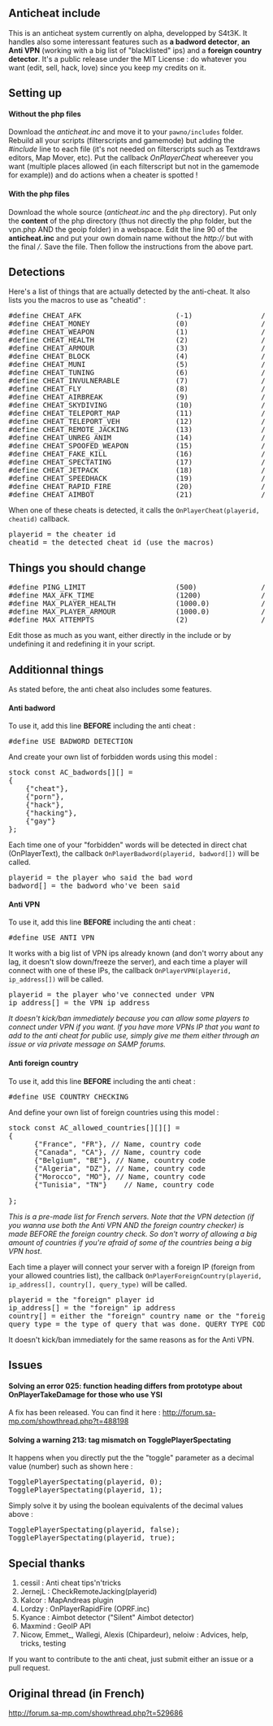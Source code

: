Anticheat include
-----------------

This is an anticheat system currently on alpha, developped by S4t3K. It handles also some interessant features such as **a badword detector**, **an Anti VPN** (working with a big list of "blacklisted" ips) and a **foreign country detector**.
It's a public release under the MIT License : do whatever you want (edit, sell, hack, love) since you keep my credits on it.


Setting up
----------

#### Without the php files

Download the *anticheat.inc* and move it to your `pawno/includes` folder. Rebuild all your scripts (filterscripts and gamemode) but adding the *#include <anticheat>* line to each file (it's not needed on filterscripts such as Textdraws editors, Map Mover, etc). Put the callback *OnPlayerCheat* whereever you want (multiple places allowed (in each filterscript but not in the gamemode for example)) and do actions when a cheater is spotted !


#### With the php files

Download the whole source (*anticheat.inc* and the `php` directory). Put only the **content** of the php directory (thus not directly the php folder, but the vpn.php AND the geoip folder) in a webspace. Edit the line 90 of the **anticheat.inc** and put your own domain name without the *http://* but with the final */*. Save the file. Then follow the instructions from the above part.


Detections
----------

Here's a list of things that are actually detected by the anti-cheat. It also lists you the macros to use as "cheatid" :

<pre>
#define CHEAT_AFK                      (-1)                // Cheat ID -1 = OnPlayerCheat is also used for AFK detection. 
#define CHEAT_MONEY                    (0)                 // Cheat ID 0 = Money cheat
#define CHEAT_WEAPON                   (1)                 // Cheat ID 1 = Drop gun cheat
#define CHEAT_HEALTH                   (2)                 // Cheat ID 2 = Health cheat
#define CHEAT_ARMOUR                   (3)                 // Cheat ID 3 = Armour cheat
#define CHEAT_BLOCK                    (4)                 // Cheat ID 4 = Block ammo cheat (more ammo than authorized)
#define CHEAT_MUNI                     (5)                 // Cheat ID 5 = Ammo cheat (adding ammo)
#define CHEAT_TUNING                   (6)                 // Cheat ID 6 = Tuning cheat
#define CHEAT_INVULNERABLE             (7)                 // Cheat ID 7 = Invulnerable cheat
#define CHEAT_FLY                      (8)                 // Cheat ID 8 = Fly cheat (player swims in the air)
#define CHEAT_AIRBREAK                 (9)                 // Cheat ID 9 = Airbreak cheat (no gravity)
#define CHEAT_SKYDIVING                (10)                // Cheat ID 10 = Skydiving cheat (falling from the air to move faster)
#define CHEAT_TELEPORT_MAP             (11)                // Cheat ID 11 = Teleport map cheat (player right clicks on the map and got teleported to the point)
#define CHEAT_TELEPORT_VEH             (12)                // Cheat ID 12 = Teleport veh cheat (player teleports into a vehicle)
#define CHEAT_REMOTE_JACKING           (13)                // Cheat ID 13 = Remote jacking cheat (player messes up with the nearby vehicles and come back to where he was)
#define CHEAT_UNREG_ANIM               (14)                // Cheat ID 14 = Unregistred animation cheat (player uses a non-SAMP animation)
#define CHEAT_SPOOFED_WEAPON           (15)                // Cheat ID 15 = Spoofed weapon cheat
#define CHEAT_FAKE_KILL                (16)                // Cheat ID 16 = Fake kill cheat
#define CHEAT_SPECTATING               (17)                // Cheat ID 17 = Spectating cheat (player spectates other players without being allowed by the script)
#define CHEAT_JETPACK                  (18)                // Cheat ID 18 = Jetpack cheat (player uses a non-legit jetpack)
#define CHEAT_SPEEDHACK                (19)                // Cheat ID 19 = Speedhack (player moves very faster) [EXPERIMENTAL]
#define CHEAT_RAPID_FIRE               (20)                // Cheat ID 20 = Rapidfire cheat
#define CHEAT_AIMBOT                   (21)                // Cheat ID 21 = Aimbot cheat
</pre>

When one of these cheats is detected, it calls the `OnPlayerCheat(playerid, cheatid)` callback.
<pre>
playerid = the cheater id
cheatid = the detected cheat id (use the macros)
</pre>


Things you should change
------------------------

<pre>
#define PING_LIMIT                     (500)               // Maximal ping a player can have before getting kicked
#define MAX_AFK_TIME                   (1200)              // Maximal AFK time in minutes seconds. Once this time is reached, the OnPlayerCheat is called with CHEAT_AFK as cheatid.
#define MAX_PLAYER_HEALTH              (1000.0)            // Maximal health a player can have without being detected as cheater. MUST BE different from 100 and superior to 99. Useful for aduties.
#define MAX_PLAYER_ARMOUR              (1000.0)            // Maximal armour a player can have without being detected as cheater. MUST BE different from 100 and superior to 99. Useful for aduties.
#define MAX_ATTEMPTS                   (2)                 // Maximal unsynchro time in seconds before being timed out.
</pre>

Edit those as much as you want, either directly in the include or by undefining it and redefining it in your script.


Additionnal things
------------------

As stated before, the anti cheat also includes some features.

#### Anti badword

To use it, add this line **BEFORE** including the anti cheat :
<pre>
#define USE_BADWORD_DETECTION
</pre>

And create your own list of forbidden words using this model :

<pre>
stock const AC_badwords[][] =
{
    {"cheat"},
    {"porn"},
    {"hack"},
    {"hacking"},
    {"gay"}
};
</pre>

Each time one of your "forbidden" words will be detected in direct chat (OnPlayerText), the callback `OnPlayerBadword(playerid, badword[])` will be called.
<pre>
playerid = the player who said the bad word
badword[] = the badword who've been said
</pre>

#### Anti VPN

To use it, add this line **BEFORE** including the anti cheat :
<pre>
#define USE_ANTI_VPN
</pre>

It works with a big list of VPN ips already known (and don't worry about any lag, it doesn't slow down/freeze the server), and each time a player will connect with one of these IPs, the callback `OnPlayerVPN(playerid, ip_address[])` will be called.
<pre>
playerid = the player who've connected under VPN
ip_address[] = the VPN ip address
</pre>

*It doesn't kick/ban immediately because you can allow some players to connect under VPN if you want. If you have more VPNs IP that you want to add to the anti cheat for public use, simply give me them either through an issue or via private message on SAMP forums.*

#### Anti foreign country

To use it, add this line **BEFORE** including the anti cheat :
<pre>
#define USE_COUNTRY_CHECKING
</pre>

And define your own list of foreign countries using this model :

<pre>
stock const AC_allowed_countries[][][] = 
{
      {"France", "FR"}, // Name, country code
      {"Canada", "CA"}, // Name, country code
      {"Belgium", "BE"}, // Name, country code
      {"Algeria", "DZ"}, // Name, country code
      {"Morocco", "MO"}, // Name, country code
      {"Tunisia", "TN"}    // Name, country code
       
};</pre>

*This is a pre-made list for French servers. Note that the VPN detection (if you wanna use both the Anti VPN AND the foreign country checker) is made BEFORE the foreign country check. So don't worry of allowing a big amount of countries if you're afraid of some of the countries being a big VPN host*.
<br />

Each time a player will connect your server with a foreign IP (foreign from your allowed countries list), the callback `OnPlayerForeignCountry(playerid, ip_address[], country[], query_type)` will be called.
<pre>
playerid = the "foreign" player id
ip_address[] = the "foreign" ip address
country[] = either the "foreign" country name or the "foreign" country code (depends of what query_type's value is)
query_type = the type of query that was done. QUERY_TYPE_CODE will make "country" containing the country code of the foreign country (for example for United States, "US"). QUERY_TYPE_COUNTRY_NAME will make "country" containing the whole country name (for example for United States, "United States"). Check the "geoip" folder for more details.
</pre>

It doesn't kick/ban immediately for the same reasons as for the Anti VPN.

Issues
------

#### Solving an error 025: function heading differs from prototype about OnPlayerTakeDamage for those who use YSI

A fix has been released. You can find it here : http://forum.sa-mp.com/showthread.php?t=488198


#### Solving a warning 213: tag mismatch on TogglePlayerSpectating 

It happens when you directly put the the "toggle" parameter as a decimal value (number) such as shown here :

<pre>
TogglePlayerSpectating(playerid, 0);
TogglePlayerSpectating(playerid, 1);
</pre>

Simply solve it by using the boolean equivalents of the decimal values above :

<pre>
TogglePlayerSpectating(playerid, false);
TogglePlayerSpectating(playerid, true);
</pre>


Special thanks
--------------

1. cessil : Anti cheat tips'n'tricks
2. JernejL : CheckRemoteJacking(playerid)
3. Kalcor : MapAndreas plugin
4. Lordzy : OnPlayerRapidFire (OPRF.inc)
5. Kyance : Aimbot detector ("Silent" Aimbot detector)
6. Maxmind : GeoIP API 
7. Nicow, Emmet_, Wallegi, Alexis (Chipardeur), neloiw : Advices, help, tricks, testing

If you want to contribute to the anti cheat, just submit either an issue or a pull request.

## Original thread (in French)

http://forum.sa-mp.com/showthread.php?t=529686
